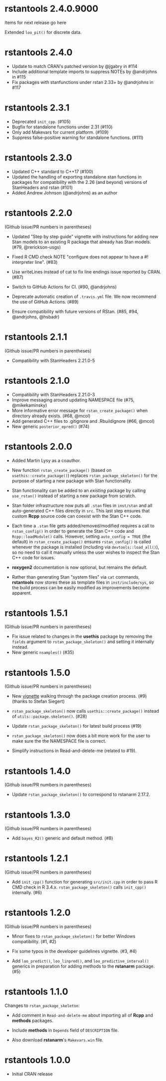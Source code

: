 # rstantools 2.4.0.9000

Items for next release go here

Extended `loo_pit()` for discrete data.

# rstantools 2.4.0

* Update to match CRAN's patched version by @jgabry in #114
* Include additional template imports to suppress NOTEs by @andrjohns in #115
* Fix packages with stanfunctions under rstan 2.33+ by @andrjohns in #117


# rstantools 2.3.1

* Deprecated `init_cpp`. (#105)
* Bugfix for standalone functions under 2.31 (#110)
* Only add Makevars for current platform. (#109)
* Suppress false-positive warning for standalone functions. (#111)

# rstantools 2.3.0

* Updated C++ standard to C++17 (#100)
* Updated the handling of exporting standalone stan functions in packages for compatibility with the 2.26 (and beyond) versions of StanHeaders and rstan (#101)
* Added Andrew Johnson (@andrjohns) as an author 

# rstantools 2.2.0

(Github issue/PR numbers in parentheses)

* Updated "Step by step guide" vignette with instructions for adding new Stan
models to an existing R package that already has Stan models. (#79, @rerickson-usgs) 

* Fixed R CMD check NOTE "configure does not appear to have a #! interpreter line". (#83)

* Use writeLines instead of cat to fix line endings issue reported by CRAN. (#87)

* Switch to GitHub Actions for CI. (#90, @andrjohns)

* Deprecate automatic creation of `.travis.yml` file. We now recommend the use
of GitHub Actions. (#89)

* Ensure compatibility with future versions of RStan. (#85, #94, @andrjohns, @hsbadr)


# rstantools 2.1.1

(Github issue/PR numbers in parentheses)

* Compatibility with StanHeaders 2.21.0-5

# rstantools 2.1.0

* Compatibility with StanHeaders 2.21.0-3 
* Improve messaging around updating NAMESPACE file (#75, @mikekaminsky)
* More informative error message for `rstan_create_package()` when directory
already exists. (#68, @mcol)
* Add generated C++ files to .gitignore and .Rbuildignore (#66, @mcol)
* New generic `posterior_epred()` (#74)

# rstantools 2.0.0

* Added Martin Lysy as a coauthor.

* New function `rstan_create_package()` (based on
`usethis::create_package()`) replaces `rstan_package_skeleton()`
for the purpose of starting a new package with Stan functionality.

* Stan functionality can be added to an _existing_ package by calling
`use_rstan()` instead of starting a new package from scratch.

* Stan folder infrastructure now puts all `.stan` files in `inst/stan` and all
auto-generated C++ files directly in `src`.  This last step ensures that custom
**Rcpp** source code can coexist with the Stan C++ code.

* Each time a `.stan` file gets added/removed/modified requires a call to
`rstan_config()` in order to generate the Stan C++ code and `Rcpp::loadModule()`
calls.  However, setting `auto_config = TRUE` (the default) in
`rstan_create_package()` ensures `rstan_config()` is called whenever the package
is installed (including via `devtools::load_all()`), so no need to call it
manually unless the user wishes to inspect the Stan C++ code for issues.

* **roxygen2** documentation is now optional, but remains the default.

* Rather than generating Stan "system files" via `cat` commands, **rstantools**
now stores these as template files in `inst/include/sys`, so the build process
can be easily modified as improvements become apparent.


# rstantools 1.5.1

(Github issue/PR numbers in parentheses)

* Fix issue related to changes in the **usethis** package by removing the
`fields` argument to `rstan_package_skeleton()` and setting it internally
instead.
* New generic `nsamples()` (#35)


# rstantools 1.5.0

(Github issue/PR numbers in parentheses)

* New [vignette](https://mc-stan.org/rstantools/articles/) walking through the package creation process. (#9) (thanks to Stefan Siegert)

* `rstan_package_skeleton()` now calls `usethis::create_package()` instead of `utils::package.skeleton()`. (#28)

* Update `rstan_package_skeleton()` for latest build process (#19)

* `rstan_package_skeleton()` now does a bit more work for the user to make sure the the NAMESPACE file is correct.

* Simplify instructions in Read-and-delete-me (related to #19).

# rstantools 1.4.0

(Github issue/PR numbers in parentheses)

* Update `rstan_package_skeleton()` to correspond to rstanarm 2.17.2.

# rstantools 1.3.0

(Github issue/PR numbers in parentheses)

* Add `bayes_R2()` generic and default method. (#8)

# rstantools 1.2.1

(Github issue/PR numbers in parentheses)

* Add `init_cpp()` function for generating `src/init.cpp` in order to pass R CMD
check in R 3.4.x. `rstan_package_skeleton()` calls `init_cpp()` internally. (#6)

# rstantools 1.2.0

(Github issue/PR numbers in parentheses)

* Minor fixes to `rstan_package_skeleton()` for better Windows compatibility. (#1, #2)

* Fix some typos in the developer guidelines vignette. (#3, #4)

* Add `loo_predict()`, `loo_linpred()`, and `loo_predictive_interval()` generics in 
preparation for adding methods to the __rstanarm__ package. (#5)

# rstantools 1.1.0

Changes to `rstan_package_skeleton`:

* Add comment in `Read-and-delete-me` about importing all of __Rcpp__ and __methods__ packages.

* Include __methods__ in `Depends` field of `DESCRIPTION` file.

* Also download __rstanarm__'s `Makevars.win` file.

# rstantools 1.0.0

* Initial CRAN release
